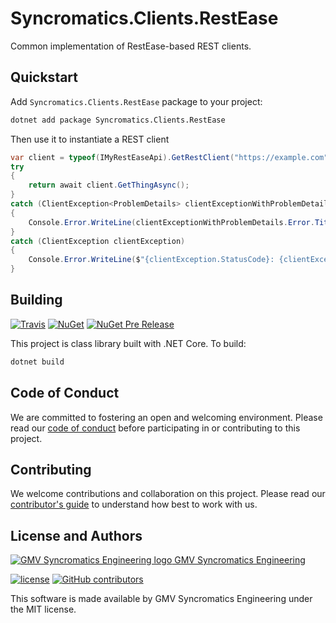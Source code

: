# Syncromatics.Clients.RestEase

Common implementation of RestEase-based REST clients.

## Quickstart

Add `Syncromatics.Clients.RestEase` package to your project:

```bash
dotnet add package Syncromatics.Clients.RestEase
```

Then use it to instantiate a REST client

```csharp
var client = typeof(IMyRestEaseApi).GetRestClient("https://example.com");
try
{
    return await client.GetThingAsync();
}
catch (ClientException<ProblemDetails> clientExceptionWithProblemDetails)
{
    Console.Error.WriteLine(clientExceptionWithProblemDetails.Error.Title);
}
catch (ClientException clientException)
{
    Console.Error.WriteLine($"{clientException.StatusCode}: {clientException.Message}}");
}
```

## Building

[![Travis](https://img.shields.io/travis/syncromatics/Syncromatics.Clients.RestEase.svg)](https://travis-ci.org/syncromatics/Syncromatics.Clients.RestEase)
[![NuGet](https://img.shields.io/nuget/v/Syncromatics.Clients.RestEase.svg)](https://www.nuget.org/packages/Syncromatics.Clients.RestEase/)
[![NuGet Pre Release](https://img.shields.io/nuget/vpre/Syncromatics.Clients.RestEase.svg)](https://www.nuget.org/packages/Syncromatics.Clients.RestEase/)

This project is class library built with .NET Core. To build:

```bash
dotnet build
```

## Code of Conduct

We are committed to fostering an open and welcoming environment. Please read our [code of conduct](CODE_OF_CONDUCT.md) before participating in or contributing to this project.

## Contributing

We welcome contributions and collaboration on this project. Please read our [contributor's guide](CONTRIBUTING.md) to understand how best to work with us.

## License and Authors

[![GMV Syncromatics Engineering logo](https://secure.gravatar.com/avatar/645145afc5c0bc24ba24c3d86228ad39?size=16) GMV Syncromatics Engineering](https://github.com/syncromatics)

[![license](https://img.shields.io/github/license/syncromatics/Syncromatics.Clients.RestEase.svg)](https://github.com/syncromatics/Syncromatics.Clients.RestEase/blob/master/LICENSE)
[![GitHub contributors](https://img.shields.io/github/contributors/syncromatics/Syncromatics.Clients.RestEase.svg)](https://github.com/syncromatics/Syncromatics.Clients.RestEase/graphs/contributors)

This software is made available by GMV Syncromatics Engineering under the MIT license.